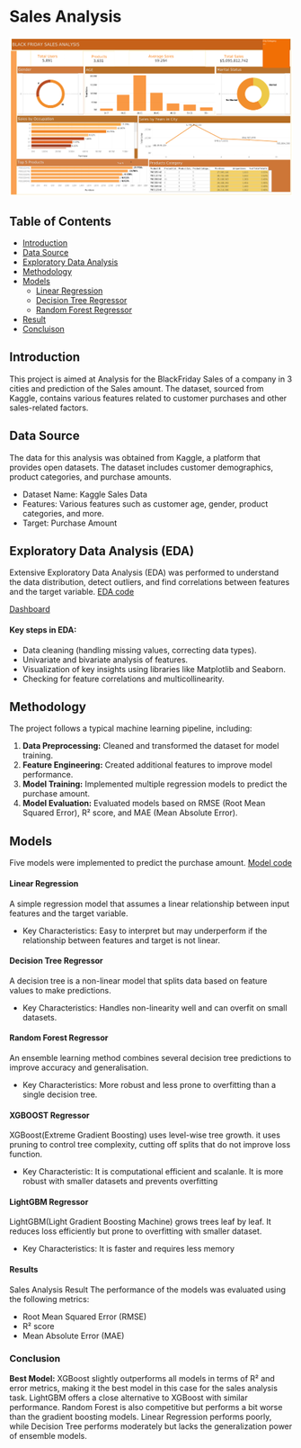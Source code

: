 # Sales Analysis
[![Sales](./image/Dashboard_1.png)](https://public.tableau.com/shared/XTGBS3BW3?:display_count=n&:origin=viz_share_link)

## Table of Contents
* [Introduction](#Introduction)
* [Data Source](#DataSource)
* [Exploratory Data Analysis](#EDA)
* [Methodology](#Methodology)
* [Models](#Introduction)
    + [Linear Regression](#LinearRegression)
    + [Decision Tree Regressor](#decisionTreeregressor)
    + [Random Forest Regressor](#RandomForestRegressor)
* [Result](#Result)
* [Concluison](#conclusion)

## Introduction
 This project is aimed at Analysis for the BlackFriday Sales of a company in 3 cities and prediction of the Sales amount. The dataset, sourced from Kaggle, contains various features related to customer purchases and other sales-related factors. 
## Data Source
The data for this analysis was obtained from Kaggle, a platform that provides open datasets. The dataset includes customer demographics, product categories, and purchase amounts.
* Dataset Name: Kaggle Sales Data
* Features: Various features such as customer age, gender, product categories, and more.
* Target: Purchase Amount


## Exploratory Data Analysis (EDA)
Extensive Exploratory Data Analysis (EDA) was performed to understand the data distribution, detect outliers, and find correlations between features and the target variable. [EDA code](ABC_salesAnalysis.ipynb)<p>[Dashboard](https://public.tableau.com/shared/XTGBS3BW3?:display_count=n&:origin=viz_share_link)</p>
#### Key steps in EDA:
+ Data cleaning (handling missing values, correcting data types).
+ Univariate and bivariate analysis of features.
+ Visualization of key insights using libraries like Matplotlib and Seaborn.
+ Checking for feature correlations and multicollinearity.

## Methodology
The project follows a typical machine learning pipeline, including:
1.	**Data Preprocessing:** Cleaned and transformed the dataset for model training.
2.	**Feature Engineering:** Created additional features to improve model performance.
3.	**Model Training:** Implemented multiple regression models to predict the purchase amount.
4.	**Model Evaluation:** Evaluated models based on RMSE (Root Mean Squared Error), R² score, and MAE (Mean Absolute Error).


## Models
Five models were implemented to predict the purchase amount. [Model code](model.ipynb)
#### Linear Regression
A simple regression model that assumes a linear relationship between input features and the target variable.
+ Key Characteristics: Easy to interpret but may underperform if the relationship between features and target is not linear.

#### Decision Tree Regressor
A decision tree is a non-linear model that splits data based on feature values to make predictions.
+ Key Characteristics: Handles non-linearity well and can overfit on small datasets.

#### Random Forest Regressor
An ensemble learning method combines several decision tree predictions to improve accuracy and generalisation.
+ Key Characteristics: More robust and less prone to overfitting than a single decision tree.

#### XGBOOST Regressor
XGBoost(Extreme Gradient Boosting) uses level-wise tree growth. it uses pruning to control tree complexity, cutting off splits that do not improve loss function.
+ Key Characteristic: It is computational efficient and scalanle. It is more robust with smaller datasets and prevents overfitting

#### LightGBM Regressor
LightGBM(Light Gradient Boosting Machine) grows trees leaf by leaf. It reduces loss efficiently but prone to overfitting with smaller dataset. 
+ Key Characteristics: It is faster and requires less memory

#### Results
Sales Analysis Result
The performance of the models was evaluated using the following metrics:
+ Root Mean Squared Error (RMSE)
+ R² score
+ Mean Absolute Error (MAE)



### Conclusion
**Best Model:** XGBoost slightly outperforms all models in terms of R² and error metrics, making it the best model in this case for the sales analysis task.
LightGBM offers a close alternative to XGBoost with similar performance.
Random Forest is also competitive but performs a bit worse than the gradient boosting models.
Linear Regression performs poorly, while Decision Tree performs moderately but lacks the generalization power of ensemble models.






